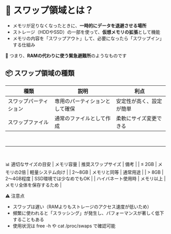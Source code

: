 # 🧭 スワップ領域とは？

-   メモリが足りなくなったときに、**一時的にデータを退避させる場所**
-   ストレージ（HDDやSSD）の一部を使って、**仮想メモリの拡張**として機能
-   メモリの内容を「スワップアウト」して、必要になったら「スワップイン」する仕組み

📌 つまり、**RAMの代わりに使う緊急避難所**のようなものです

## 📦 スワップ領域の種類

| 種類 | 説明 | 利点 |
|-------------|------------|-------------|
| スワップパーティション | 専用のパーティションとして確保 | 安定性が高く、設定が簡単 |
| スワップファイル | 通常のファイルとして作成 | 柔軟にサイズ変更できる |

<br>

-----------------------------

<br>

📊 適切なサイズの目安
| メモリ容量 | 推奨スワップサイズ | 備考 | 
| ≤ 2GB | メモリの2倍 | 軽量システム向け | 
| 2〜8GB | メモリと同等 | 通常用途 | 
| > 8GB | 2〜4GB程度 | SSD環境では少なめでもOK | 
| ハイバネート使用時 | メモリ以上 | メモリ全体を保存するため | 



⚠ 注意点
- スワップは遅い（RAMよりもストレージのアクセス速度が低いため）
- 頻繁に使われると「スラッシング」が発生し、パフォーマンスが著しく低下することもある
- 使用状況は free -h や cat /proc/swaps で確認可能

<br>
